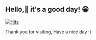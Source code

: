 ## Hello,👋 it's a good day! 😁

[![Hits](https://hits.seeyoufarm.com/api/count/incr/badge.svg?url=https%3A%2F%2Fgithub.com%2FKZunT&count_bg=%23070707&title_bg=%236BC0F7&icon=&icon_color=%23F7F3F3&title=hits&edge_flat=false)](https://hits.seeyoufarm.com)

Thank you for visiting, Have a nice day :)
